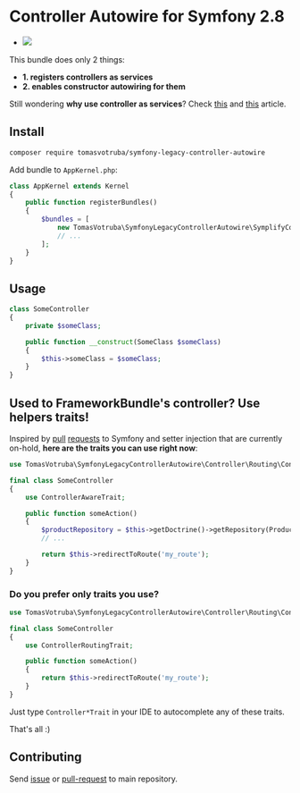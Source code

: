 # Controller Autowire for Symfony 2.8

* ![](https://github.com/tomasvotruba/symfony-legacy-controller-autowire/actions/workflows/code_analysis.yaml/badge.svg)

This bundle does only 2 things:

- **1. registers controllers as services**
- **2. enables constructor autowiring for them**

Still wondering **why use controller as services**? Check [this](http://richardmiller.co.uk/2011/04/15/symfony2-controller-as-service) and
[this](http://php-and-symfony.matthiasnoback.nl/2014/06/how-to-create-framework-independent-controllers/) article.

## Install

```bash
composer require tomasvotruba/symfony-legacy-controller-autowire
```

Add bundle to `AppKernel.php`:

```php
class AppKernel extends Kernel
{
    public function registerBundles()
    {
        $bundles = [
            new TomasVotruba\SymfonyLegacyControllerAutowire\SymplifyControllerAutowireBundle(),
            // ...
        ];
    }
}
```


## Usage

```php
class SomeController
{
    private $someClass;

    public function __construct(SomeClass $someClass)
    {
        $this->someClass = $someClass;
    }
}
```


## Used to FrameworkBundle's controller? Use helpers traits!

Inspired by [pull](https://github.com/symfony/symfony/pull/18193) [requests](https://github.com/symfony/symfony/pull/20493) to Symfony and setter injection that are currently on-hold, **here are the traits you can use right now**:

```php
use TomasVotruba\SymfonyLegacyControllerAutowire\Controller\Routing\ControllerAwareTrait;

final class SomeController
{
    use ControllerAwareTrait;

    public function someAction()
    {
        $productRepository = $this->getDoctrine()->getRepository(Product::class);
        // ...

        return $this->redirectToRoute('my_route');
    }
}
```
 

### Do you prefer only traits you use?
 
```php
use TomasVotruba\SymfonyLegacyControllerAutowire\Controller\Routing\ControllerRoutingTrait;

final class SomeController
{
    use ControllerRoutingTrait;

    public function someAction()
    {
        return $this->redirectToRoute('my_route');
    }
}
```

Just type `Controller*Trait` in your IDE to autocomplete any of these traits.


That's all :)


## Contributing

Send [issue](https://github.com/Symplify/Symplify/issues) or [pull-request](https://github.com/Symplify/Symplify/pulls) to main repository.

